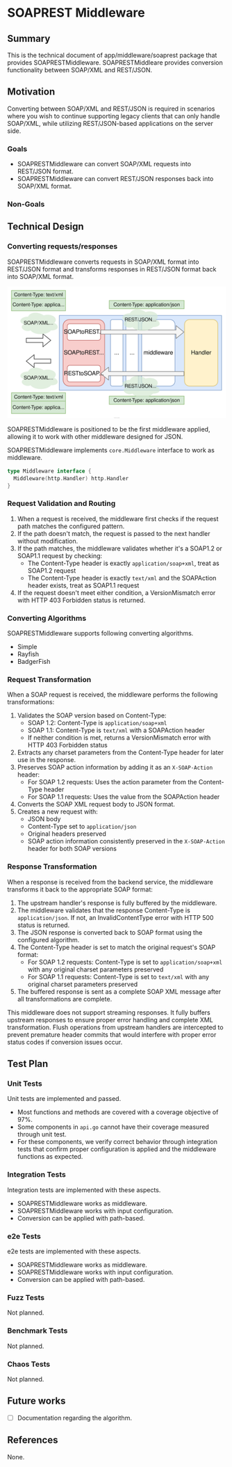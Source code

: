 # SOAPREST Middleware

## Summary

This is the technical document of app/middleware/soaprest package that provides SOAPRESTMiddleware.
SOAPRESTMiddleare provides conversion functionality between SOAP/XML and REST/JSON.

## Motivation

Converting between SOAP/XML and REST/JSON is required in scenarios where you wish to continue supporting legacy clients that can only handle SOAP/XML, while utilizing REST/JSON-based applications on the server side.

### Goals

- SOAPRESTMiddleware can convert SOAP/XML requests into REST/JSON format.
- SOAPRESTMiddleware can convert REST/JSON responses back into SOAP/XML format.

### Non-Goals

## Technical Design

### Converting requests/responses

SOAPRESTMiddleware converts requests in SOAP/XML format into REST/JSON format and transforms responses in REST/JSON format back into SOAP/XML format.

![soaprest-middleware.svg](./img/soaprest-middleware.svg)

SOAPRESTMiddleware is positioned to be the first middleware applied, allowing it to work with other middleware designed for JSON.

SOAPRESTMiddleware implements `core.Middleware` interface to work as middleware.

```go
type Middleware interface {
  Middleware(http.Handler) http.Handler
}
```

### Request Validation and Routing

1. When a request is received, the middleware first checks if the request path matches the configured pattern.
2. If the path doesn't match, the request is passed to the next handler without modification.
3. If the path matches, the middleware validates whether it's a SOAP1.2 or SOAP1.1 request by checking:
   - The Content-Type header is exactly `application/soap+xml`, treat as SOAP1.2 request
   - The Content-Type header is exactly `text/xml` and the SOAPAction header exists, treat as SOAP1.1 request
4. If the request doesn't meet either condition, a VersionMismatch error with HTTP 403 Forbidden status is returned.

### Converting Algorithms

SOAPRESTMiddleware supports following converting algorithms.

- Simple
- Rayfish
- BadgerFish

### Request Transformation

When a SOAP request is received, the middleware performs the following transformations:

1. Validates the SOAP version based on Content-Type:
   - SOAP 1.2: Content-Type is `application/soap+xml`
   - SOAP 1.1: Content-Type is `text/xml` with a SOAPAction header
   - If neither condition is met, returns a VersionMismatch error with HTTP 403 Forbidden status
2. Extracts any charset parameters from the Content-Type header for later use in the response.
3. Preserves SOAP action information by adding it as an `X-SOAP-Action` header:
   - For SOAP 1.2 requests: Uses the action parameter from the Content-Type header
   - For SOAP 1.1 requests: Uses the value from the SOAPAction header
4. Converts the SOAP XML request body to JSON format.
5. Creates a new request with:
   - JSON body
   - Content-Type set to `application/json`
   - Original headers preserved
   - SOAP action information consistently preserved in the `X-SOAP-Action` header for both SOAP versions

### Response Transformation

When a response is received from the backend service, the middleware transforms it back to the appropriate SOAP format:

1. The upstream handler's response is fully buffered by the middleware.
2. The middleware validates that the response Content-Type is `application/json`. If not, an InvalidContentType error with HTTP 500 status is returned.
3. The JSON response is converted back to SOAP format using the configured algorithm.
4. The Content-Type header is set to match the original request's SOAP format:
   - For SOAP 1.2 requests: Content-Type is set to `application/soap+xml` with any original charset parameters preserved
   - For SOAP 1.1 requests: Content-Type is set to `text/xml` with any original charset parameters preserved
5. The buffered response is sent as a complete SOAP XML message after all transformations are complete.

This middleware does not support streaming responses. It fully buffers upstream responses to ensure proper error handling and complete XML transformation.
Flush operations from upstream handlers are intercepted to prevent premature header commits that would interfere with proper error status codes if conversion issues occur.

## Test Plan

### Unit Tests

Unit tests are implemented and passed.

- Most functions and methods are covered with a coverage objective of 97%.
- Some components in `api.go` cannot have their coverage measured through unit test.
- For these components, we verify correct behavior through integration tests that confirm proper configuration is applied and the middleware functions as expected.

### Integration Tests

Integration tests are implemented with these aspects.

- SOAPRESTMiddleware works as middleware.
- SOAPRESTMiddleware works with input configuration.
- Conversion can be applied with path-based.

### e2e Tests

e2e tests are implemented with these aspects.

- SOAPRESTMiddleware works as middleware.
- SOAPRESTMiddleware works with input configuration.
- Conversion can be applied with path-based.

### Fuzz Tests

Not planned.

### Benchmark Tests

Not planned.

### Chaos Tests

Not planned.

## Future works

- [ ] Documentation regarding the algorithm.

## References

None.
